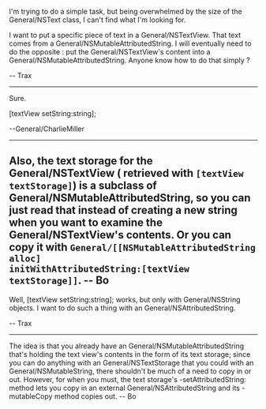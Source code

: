 I'm trying to do a simple task, but being overwhelmed by the size of the General/NSText class, I can't find what I'm looking for.

I want to put a specific piece of text in a General/NSTextView. That text comes from a General/NSMutableAttributedString. I will eventually need to do the opposite : put the General/NSTextView's content into a General/NSMutableAttributedString. Anyone know how to do that simply ?

-- Trax

----

Sure. 
    
 [textView setString:string];

--General/CharlieMiller


----

Also, the text storage for the General/NSTextView ( retrieved with <code>[textView textStorage]</code>) is a subclass of General/NSMutableAttributedString, so you can just read that instead of creating a new string when you want to examine the General/NSTextView's contents. Or you can copy it with <code>General/[[NSMutableAttributedString alloc] initWithAttributedString:[textView textStorage]]</code>. -- Bo
----
Well, [textView setString:string]; works, but only with General/NSString objects. I want to do such a thing with an General/NSAttributedString.

-- Trax

----

The idea is that you already have an General/NSMutableAttributedString that's holding the text view's contents in the form of its text storage; since you can do anything with an General/NSTextStorage that you could with an General/NSMutableString, there shouldn't be much of a need to copy in or out.  However, for when you must, the text storage's -setAttributedString: method lets you copy in an external General/NSAttributedString and its -mutableCopy method copies out.  -- Bo